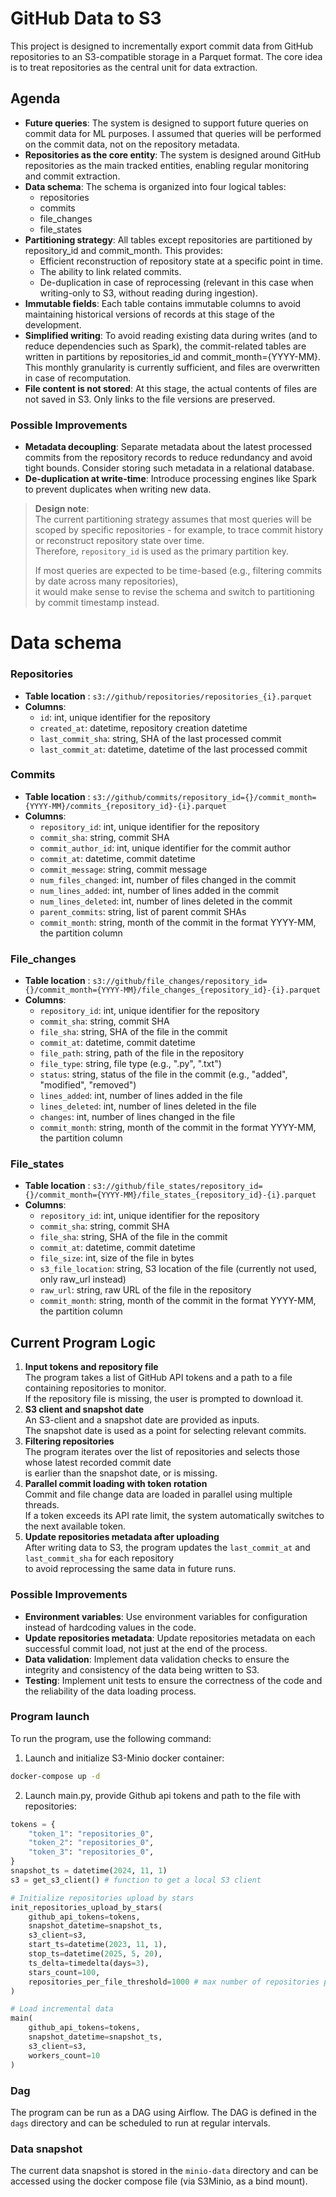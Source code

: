 # GitHub Data to S3
This project is designed to incrementally export commit data from GitHub repositories to an S3-compatible storage in a Parquet format. 
The core idea is to treat repositories as the central unit for data extraction.

## Agenda
- **Future queries**: The system is designed to support future queries on commit data for ML purposes. I assumed that queries will be
  performed on the commit data, not on the repository metadata.
- **Repositories as the core entity**: The system is designed around GitHub repositories as the main tracked entities, enabling regular monitoring and commit extraction.
- **Data schema**: The schema is organized into four logical tables:
  - repositories
  - commits
  - file_changes
  - file_states
- **Partitioning strategy**: All tables except repositories are partitioned by repository_id and commit_month. This provides:
  - Efficient reconstruction of repository state at a specific point in time.
  - The ability to link related commits. 
  - De-duplication in case of reprocessing (relevant in this case when writing-only to S3, without reading during ingestion).
- **Immutable fields**: Each table contains immutable columns to avoid maintaining historical versions of records at this stage of the development.
- **Simplified writing**: To avoid reading existing data during writes (and to reduce dependencies such as Spark), 
the commit-related tables are written in partitions by repositories_id and commit_month={YYYY-MM}. This monthly granularity is currently sufficient, and files are overwritten in case of recomputation.
- **File content is not stored**: At this stage, the actual contents of files are not saved in S3. Only links to the file versions are preserved.

### Possible Improvements
- **Metadata decoupling**: Separate metadata about the latest processed commits from the repository records to reduce redundancy and avoid tight bounds. Consider storing such metadata in a relational database. 
- **De-duplication at write-time**: Introduce processing engines like Spark to prevent duplicates when writing new data.


> **Design note**:  
> The current partitioning strategy assumes that most queries will be scoped by specific repositories - for example,
> to trace commit history or reconstruct repository state over time.  
> Therefore, `repository_id` is used as the primary partition key.  
>  
> If most queries are expected to be time-based (e.g., filtering commits by date across many repositories),  
> it would make sense to revise the schema and switch to partitioning by commit timestamp instead.

# Data schema
### Repositories
- **Table location** : `s3://github/repositories/repositories_{i}.parquet`
- **Columns**:
  - `id`: int, unique identifier for the repository
  - `created_at`: datetime, repository creation datetime
  - `last_commit_sha`: string, SHA of the last processed commit
  - `last_commit_at`: datetime, datetime of the last processed commit

### Commits
- **Table location** : `s3://github/commits/repository_id={}/commit_month={YYYY-MM}/commits_{repository_id}-{i}.parquet`
- **Columns**:
  - `repository_id`: int, unique identifier for the repository
  - `commit_sha`: string, commit SHA
  - `commit_author_id`: int, unique identifier for the commit author
  - `commit_at`: datetime, commit datetime
  - `commit_message`: string, commit message
  - `num_files_changed`: int, number of files changed in the commit
  - `num_lines_added`: int, number of lines added in the commit
  - `num_lines_deleted`: int, number of lines deleted in the commit
  - `parent_commits`: string, list of parent commit SHAs
  - `commit_month`: string, month of the commit in the format YYYY-MM, the partition column

### File_changes
- **Table location** : `s3://github/file_changes/repository_id={}/commit_month={YYYY-MM}/file_changes_{repository_id}-{i}.parquet`
- **Columns**:
  - `repository_id`: int, unique identifier for the repository
  - `commit_sha`: string, commit SHA
  - `file_sha`: string, SHA of the file in the commit
  - `commit_at`: datetime, commit datetime
  - `file_path`: string, path of the file in the repository
  - `file_type`: string, file type (e.g., ".py", ".txt")
  - `status`: string, status of the file in the commit (e.g., "added", "modified", "removed")
  - `lines_added`: int, number of lines added in the file
  - `lines_deleted`: int, number of lines deleted in the file
  - `changes`: int, number of lines changed in the file
  - `commit_month`: string, month of the commit in the format YYYY-MM, the partition column

### File_states
  - **Table location** : `s3://github/file_states/repository_id={}/commit_month={YYYY-MM}/file_states_{repository_id}-{i}.parquet`
  - **Columns**:
    - `repository_id`: int, unique identifier for the repository
    - `commit_sha`: string, commit SHA
    - `file_sha`: string, SHA of the file in the commit
    - `commit_at`: datetime, commit datetime
    - `file_size`: int, size of the file in bytes
    - `s3_file_location`: string, S3 location of the file (currently not used, only raw_url instead)
    - `raw_url`: string, raw URL of the file in the repository
    - `commit_month`: string, month of the commit in the format YYYY-MM, the partition column

## Current Program Logic
1. **Input tokens and repository file**  
   The program takes a list of GitHub API tokens and a path to a file containing repositories to monitor.  
   If the repository file is missing, the user is prompted to download it.
2. **S3 client and snapshot date**  
   An S3-client and a snapshot date are provided as inputs.  
   The snapshot date is used as a point for selecting relevant commits.
3. **Filtering repositories**  
   The program iterates over the list of repositories and selects those whose latest recorded commit date  
   is earlier than the snapshot date, or is missing.
4. **Parallel commit loading with token rotation**  
   Commit and file change data are loaded in parallel using multiple threads.  
   If a token exceeds its API rate limit, the system automatically switches to the next available token.
5. **Update repositories metadata after uploading**  
   After writing data to S3, the program updates the `last_commit_at` and `last_commit_sha` for each repository  
   to avoid reprocessing the same data in future runs.

### Possible Improvements
- **Environment variables**: Use environment variables for configuration instead of hardcoding values in the code.
- **Update repositories metadata**: Update repositories metadata on each successful commit load, not just at the end of the process.
- **Data validation**: Implement data validation checks to ensure the integrity and consistency of the data being written to S3.
- **Testing**: Implement unit tests to ensure the correctness of the code and the reliability of the data loading process.

### Program launch
To run the program, use the following command:
1. Launch and initialize S3-Minio docker container: 
```bash
docker-compose up -d
```
2. Launch main.py, provide Github api tokens and path to the file with repositories:
```python
tokens = {
    "token_1": "repositories_0",
    "token_2": "repositories_0",
    "token_3": "repositories_0",
}
snapshot_ts = datetime(2024, 11, 1)
s3 = get_s3_client() # function to get a local S3 client

# Initialize repositories upload by stars
init_repositories_upload_by_stars(
    github_api_tokens=tokens,
    snapshot_datetime=snapshot_ts,
    s3_client=s3,
    start_ts=datetime(2023, 11, 1),
    stop_ts=datetime(2025, 5, 20),
    ts_delta=timedelta(days=3),
    stars_count=100,
    repositories_per_file_threshold=1000 # max number of repositories per file
)

# Load incremental data
main(
    github_api_tokens=tokens,
    snapshot_datetime=snapshot_ts,
    s3_client=s3,
    workers_count=10
)
```

### Dag
The program can be run as a DAG using Airflow. The DAG is defined in the `dags` directory and can be scheduled to run at regular intervals.

### Data snapshot
The current data snapshot is stored in the `minio-data` directory and can be accessed using the docker compose file (via S3Minio, as a bind mount).
